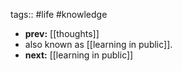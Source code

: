 tags:: #life #knowledge

- **prev:** [[thoughts]]
- also known as [[learning in public]].
- **next:** [[learning in public]]